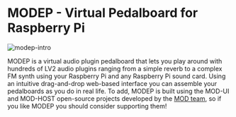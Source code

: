 # MODEP - Virtual Pedalboard for Raspberry Pi
![modep-intro](https://raw.githubusercontent.com/wiki/BlokasLabs/pisound-docs/images/modep-intro.PNG)

MODEP is a virtual audio plugin pedalboard that lets you play around with hundreds of LV2 audio plugins ranging from a simple reverb to a complex FM synth using your Raspberry Pi and any Raspberry Pi sound card. Using an intuitive drag-and-drop web-based interface you can assemble your pedalboards as you do in real life. To add, MODEP is built using the MOD-UI and MOD-HOST open-source projects developed by the [MOD team](https://mod.audio), so if you like MODEP you should consider supporting them!
